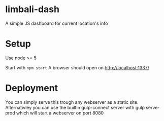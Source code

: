 # limbali-dash
A simple JS dashboard for current location's info

# Setup

Use node >= 5

Start with `npm start`
A browser should open on [http://localhost:1337/](http://localhost:1337/)

# Deployment
You can simply serve this trough any webserver as a static site.
Alternativley you can use the builtin gulp-connect server with gulp serve-prod which will start a webserver on port 8080

